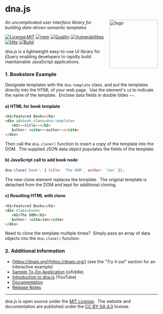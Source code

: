 # dna.js
<img src=https://dnajs.org/graphics/dnajs-logo.png align=right width=160 alt=logo>

_An uncomplicated user interface library for building data-driven semantic templates_

[![License:MIT](https://img.shields.io/badge/License-MIT-blue.svg)](https://dnajs.org/license)
[![npm](https://img.shields.io/npm/v/dna.js.svg)](https://www.npmjs.com/package/dna.js)
[![Quality](https://npm.packagequality.com/shield/dna.js.svg)](https://packagequality.com/#?package=dna.js)
[![Vulnerabilities](https://snyk.io/test/github/dnajs/dna.js/badge.svg)](https://snyk.io/test/github/dnajs/dna.js)
[![Hits](https://data.jsdelivr.com/v1/package/npm/dna.js/badge?style=rounded)](https://www.jsdelivr.com/package/npm/dna.js)
[![Build](https://travis-ci.org/dnajs/dna.js.svg)](https://travis-ci.org/dnajs/dna.js)

dna.js is a lightweight easy-to-use UI library for jQuery enabling developers to rapidly build
maintainable JavaScript applications.

### 1. Bookstore Example
Designate templates with the `dna-template` class, and put the templates directly into the HTML
of your web page.&nbsp; Use the element's `id` to indicate the name of the template.&nbsp;
Enclose data fields in double tildes `~~`.

#### a) HTML for book template
```html
<h1>Featured Books</h1>
<div id=book class=dna-template>
   <h2>~~title~~</h2>
   Author: <cite>~~author~~</cite>
</div>
```

Then call the `dna.clone()` function to insert a copy of the template into the DOM.&nbsp; The
supplied JSON data object populates the fields of the template.

#### b) JavaScript call to add book node
```js
dna.clone('book', { title: 'The DOM', author: 'Jan' });
```

The new clone element replaces the template.&nbsp; The original template is detached from
the DOM and kept for additional cloning.

#### c) Resulting HTML with clone
```html
<h1>Featured Books</h1>
<div class=book>
   <h2>The DOM</h2>
   Author: <cite>Jan</cite>
</div>
```

Need to clone the template multiple times?&nbsp;  Simply pass an array of data objects into the
`dna.clone()` function.

### 2. Additional Information
* [https://dnajs.org](https://dnajs.org/) (see the *"Try it out"* section for an interactive example)
* [Sample To-Do Application](https://jsfiddle.net/uLrc7kmp/) (jsfiddle)
* [Introduction to dna.js](https://youtu.be/jMOZOI-UkNI) (YouTube)
* [Documentation](https://dnajs.org/docs)
* [Release Notes](https://github.com/dnajs/dna.js/wiki/Release-Notes)

---
dna.js is open source under the [MIT License](https://dnajs.org/license).&nbsp;
The website and documentation are published under the
[CC BY-SA 4.0](https://creativecommons.org/licenses/by-sa/4.0) license.
